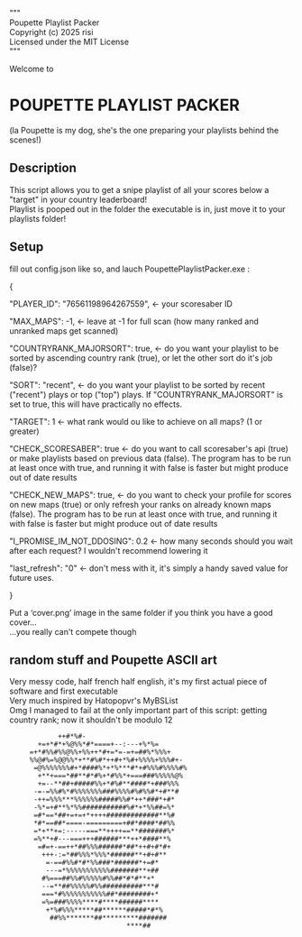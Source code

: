"""  
Poupette Playlist Packer  
Copyright (c) 2025 risi  
Licensed under the MIT License  
"""  
  
Welcome to  

# POUPETTE PLAYLIST PACKER

(la Poupette is my dog, she's the one preparing your playlists behind the scenes!)  

## Description

This script allows you to get a snipe playlist of all your scores below a "target" in your country leaderboard!  
Playlist is pooped out in the folder the executable is in, just move it to your playlists folder!  

## Setup

fill out config.json like so, and lauch PoupettePlaylistPacker.exe :  
  
{  
    
  "PLAYER_ID": "76561198964267559",         <- your scoresaber ID  
    
  "MAX_MAPS": -1,                           <- leave at -1 for full scan (how many ranked and unranked maps get scanned)  
    
  "COUNTRYRANK_MAJORSORT": true,            <- do you want your playlist to be sorted by ascending country rank (true), or let the other sort do it's job (false)?  
    
  "SORT": "recent",                         <- do you want your playlist to be sorted by recent ("recent") plays or top ("top") plays. If "COUNTRYRANK_MAJORSORT" is set to true, this will have practically no effects.  
    
  "TARGET": 1                               <- what rank would ou like to achieve on all maps? (1 or greater)  
    
  "CHECK_SCORESABER": true                  <- do you want to call scoresaber's api (true) or make playlists based on previous data (false). The program has to be run at least once with true, and running it
  with false is faster but might produce out of date results  
    
  "CHECK_NEW_MAPS": true,                   <- do you want to check your profile for scores on new maps (true) or only refresh your ranks on already known maps (false). The program has to be run at least once with true, and running it with false is faster but might produce out of date results  
    
  "I_PROMISE_IM_NOT_DDOSING": 0.2           <- how many seconds should you wait after each request? I wouldn't recommend lowering it  
    
  "last_refresh": "0"                       <- don't mess with it, it's simply a handy saved value for future uses.  
    
}  
  
Put a ‘cover.png’ image in the same folder if you think you have a good cover...  
...you really can't compete though

## random stuff and Poupette ASCII art

Very messy code, half french half english, it's my first actual piece of software and first executable  
Very much inspired by Hatopopvr's MyBSList  
Omg I managed to fail at the only important part of this script: getting country rank; now it shouldn't be modulo 12

                ++#*%#-                                  
           +=+*#*+%@%%*#*====+--:---+%*%=                
         =+*#%%#%%@%%+%%++*#+=*=-=+=##%*%%%+             
         %%@#%=%@@%%*+**#%#*++#+*%#+%%%%+%%%#+-          
          =@%%%%%%%#+*####%*+*%***#*+#%%%#%%%%#%         
           +**+===*##**#*#%+*#%%*+===###%%%%%@%          
           +=--**##+#####%%+*#%#**####*+###%%%           
          -=-=%%#%*#%%%%%%%###%%%%#%#%%#*+#**#           
          -++=%%%***%%%%%%#####%%#*++*###*+#*            
          -%*=+#**%*%%###########%#*+*%%##=%*            
          =#*==*##+=+=+*++++#############**%#            
          *#*==##*====-=========+##*####*##%%            
          =*+**+=:-----===**++++==**#######%*            
          =%**+#---===+++######***++*####**%             
           =#=+-==++*##%%%######*##*++#+#*#+             
            +++-:=*##%%%*%%%*######**+#+#**              
             =-==#%%#*#*%%###*######*+=#*                
             ---=*%%%%%%%%%%%#######**+##                
            #%===##%%#%%%%%#%%##*#*#**+*                 
            --=**##%%%%%#%%##########***#                
            ===*#%%%%%%%%%%%##*########+*                
            =%=###%%%%****#****######****                
             +*%#%%%*****##******#####*#*%               
              ##%%*******##*********#######                
                                 ****##      
                             